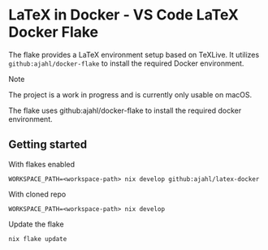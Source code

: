 # LaTeX in Docker - VS Code LaTeX Docker Flake

The flake provides a LaTeX environment setup based on TeXLive.
It utilizes ```github:ajahl/docker-flake``` to install the required Docker environment.

> [!NOTE]  
> The project is a work in progress and is currently only usable on macOS.

The flake uses github:ajahl/docker-flake to install the required docker environment.

## Getting started

With flakes enabled
```console
WORKSPACE_PATH=<workspace-path> nix develop github:ajahl/latex-docker
```

With cloned repo 
```console
WORKSPACE_PATH=<workspace-path> nix develop
```

Update the flake
```console
nix flake update
```